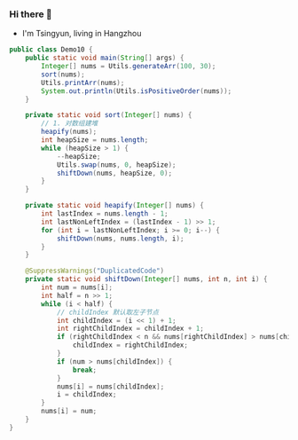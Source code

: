 ### Hi there 👋

- I'm Tsingyun, living in Hangzhou

```java
public class Demo10 { 
    public static void main(String[] args) {
		Integer[] nums = Utils.generateArr(100, 30);
		sort(nums);
		Utils.printArr(nums);
		System.out.println(Utils.isPositiveOrder(nums));
	}

	private static void sort(Integer[] nums) {
		// 1. 对数组建堆
		heapify(nums);
		int heapSize = nums.length;
		while (heapSize > 1) {
			--heapSize;
			Utils.swap(nums, 0, heapSize);
			shiftDown(nums, heapSize, 0);
		}
	}

	private static void heapify(Integer[] nums) {
		int lastIndex = nums.length - 1;
		int lastNonLeftIndex = (lastIndex - 1) >> 1;
		for (int i = lastNonLeftIndex; i >= 0; i--) {
			shiftDown(nums, nums.length, i);
		}
	}

	@SuppressWarnings("DuplicatedCode")
	private static void shiftDown(Integer[] nums, int n, int i) {
		int num = nums[i];
		int half = n >> 1;
		while (i < half) {
			// childIndex 默认取左子节点
			int childIndex = (i << 1) + 1;
			int rightChildIndex = childIndex + 1;
			if (rightChildIndex < n && nums[rightChildIndex] > nums[childIndex]) {
				childIndex = rightChildIndex;
			}
			if (num > nums[childIndex]) {
				break;
			}
			nums[i] = nums[childIndex];
			i = childIndex;
		}
		nums[i] = num;
	}
}

```

<!--
![8F7650DA-F9CC-4AAC-92DF-D4AD569C7ED7_1_105_c](https://user-images.githubusercontent.com/56377217/187681840-7db15c7c-9829-473e-a550-1d1972983d13.jpeg)

**imtsingyun/imtsingyun** is a ✨ _special_ ✨ repository because its `README.md` (this file) appears on your GitHub profile.

Here are some ideas to get you started:


- 🔭 I’m currently working on ...
- 🌱 I’m currently learning ...
- 👯 I’m looking to collaborate on ...
- 🤔 I’m looking for help with ...
- 💬 Ask me about ...
- 📫 How to reach me: ...
- 😄 Pronouns: ...
- ⚡ Fun fact: ...
-->
